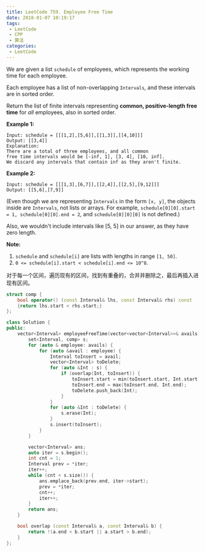 ```yaml
---
title: LeetCode 759. Employee Free Time
date: 2018-01-07 10:19:17
tags:
 - LeetCode
 - CPP
 - 算法
categories:
 - LeetCode
---
```


We are given a list `schedule` of employees, which represents the working time for each employee.

Each employee has a list of non-overlapping `Intervals`, and these intervals are in sorted order.

Return the list of finite intervals representing **common, positive-length free time** for *all* employees, also in sorted order.

**Example 1:**

```
Input: schedule = [[[1,2],[5,6]],[[1,3]],[[4,10]]]
Output: [[3,4]]
Explanation:
There are a total of three employees, and all common
free time intervals would be [-inf, 1], [3, 4], [10, inf].
We discard any intervals that contain inf as they aren't finite.
```

**Example 2:**

```
Input: schedule = [[[1,3],[6,7]],[[2,4]],[[2,5],[9,12]]]
Output: [[5,6],[7,9]]
```

(Even though we are representing `Intervals` in the form `[x, y]`, the objects inside are `Intervals`, not lists or arrays. For example, `schedule[0][0].start = 1, schedule[0][0].end = 2`, and `schedule[0][0][0]` is not defined.)

Also, we wouldn't include intervals like [5, 5] in our answer, as they have zero length.

**Note:**

1. `schedule` and `schedule[i]` are lists with lengths in range `[1, 50]`.
2. `0 <= schedule[i].start < schedule[i].end <= 10^8`.

<!-- more -->

对于每一个区间，遍历现有的区间，找到有重叠的，合并并删除之，最后再插入进现有区间。

```cpp
struct comp {
    bool operator() (const Interval& lhs, const Interval& rhs) const
    {return lhs.start < rhs.start;}
};

class Solution {
public:
    vector<Interval> employeeFreeTime(vector<vector<Interval>>& avails) {
        set<Interval, comp> s;
        for (auto & employee: avails) {
            for (auto &avail : employee) {
                Interval toInsert = avail;
                vector<Interval> toDelete;
                for (auto &Int : s) {
                    if (overlap(Int, toInsert)) {
                        toInsert.start = min(toInsert.start, Int.start);
                        toInsert.end = max(toInsert.end, Int.end);
                        toDelete.push_back(Int);
                    }
                }
                for (auto &Int : toDelete) {
                    s.erase(Int);
                }
                s.insert(toInsert);
            }
        }

        vector<Interval> ans;
        auto iter = s.begin();
        int cnt = 1;
        Interval prev = *iter;
        iter++;
        while (cnt < s.size()) {
            ans.emplace_back(prev.end, iter->start);
            prev = *iter;
            cnt++;
            iter++;
        }
        return ans;
    }

    bool overlap (const Interval& a, const Interval& b) {
        return !(a.end < b.start || a.start > b.end);
    }
};
```

